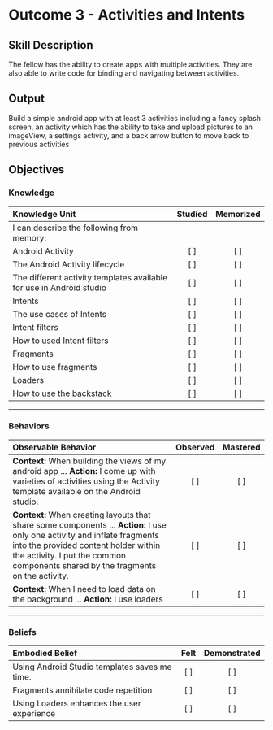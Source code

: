 # Outcome 3 - Activities and Intents

## Skill Description
The fellow has the ability to create apps with multiple activities. They are also able to write code for binding and navigating between activities.

## Output
Build a simple android app with at least 3 activities including a fancy splash screen, an activity which has the ability to take and upload pictures to an imageView, a settings activity, and a back arrow button to move back to previous activities

## Objectives

### Knowledge

| Knowledge Unit   |      Studied      | Memorized |
|:-------------|:------------------:|:--------:|
| I can describe the following from memory: | | |
| Android Activity| [ ] | [ ] |
| The Android Activity lifecycle | [ ] | [ ] |
| The different activity templates available for use in Android studio | [ ] | [ ] |
| Intents | [ ] | [ ] |
| The use cases of Intents | [ ] | [ ] |
| Intent filters | [ ] | [ ] |
| How to used Intent filters | [ ] | [ ] |
| Fragments | [ ] | [ ] | 
| How to use fragments | [ ] | [ ] |
| Loaders | [ ] | [ ] |
| How to use the backstack | [ ] | [ ] |

----------

### Behaviors

| Observable Behavior   |      Observed      | Mastered |
|:-------------|:------------------:|:--------:|
| **Context:** When building the views of my android app ... **Action:** I come up with varieties of activities using the Activity template available on the Android studio.| [ ] | [ ]  |
| **Context:**  When creating layouts that share some components ... **Action:** I use only one activity and inflate fragments into the provided content holder within the activity. I put the common components shared by the fragments on the activity. |   [ ]   |   [ ] |
| **Context:** When I need to load data on the background ... **Action:** I use loaders | [ ] | [ ]  |

----------

### Beliefs

| Embodied Belief   |      Felt      | Demonstrated |
|:-------------|:------------------:|:--------:|
| Using Android Studio templates saves me time.| [ ] | [ ]  |
| Fragments annihilate code repetition |   [ ]   |   [ ] |
| Using Loaders enhances the user experience  |   [ ]   |   [ ] |
